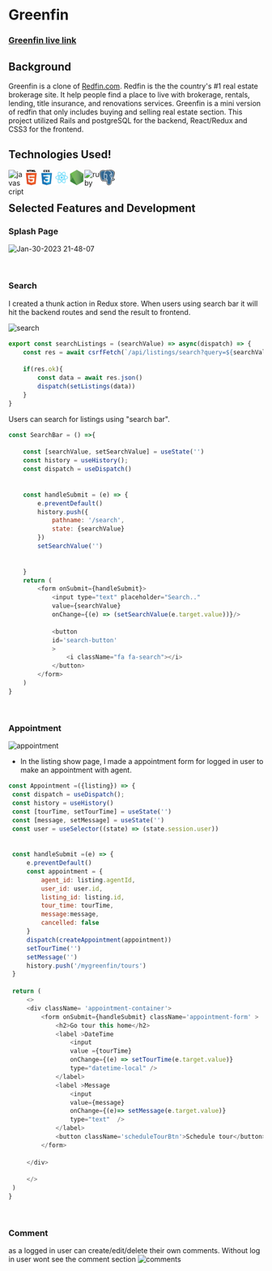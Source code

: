 # Greenfin
### [Greenfin live link](https://greenfin.onrender.com/)

## Background

Greenfin is a clone of [Redfin.com](https://www.redfin.com/). Redfin is the the country's #1 real estate brokerage site. It help people find a place to live with brokerage, rentals, lending, title insurance, and renovations services. Greenfin is a mini version of redfin that only includes buying and selling real estate section.
This project utilized Rails and postgreSQL for the backend, React/Redux and CSS3 for the frontend.

##  Technologies Used!
  <img align="left" alt="javascript" width="30px" src="https://raw.githubusercontent.com/jmnote/z-icons/master/svg/javascript.svg">
<img align="left" alt="html5" width="30px" src="https://raw.githubusercontent.com/github/explore/80688e429a7d4ef2fca1e82350fe8e3517d3494d/topics/html/html.png">
<img align="left" alt="css3" width="30px" src="https://raw.githubusercontent.com/github/explore/80688e429a7d4ef2fca1e82350fe8e3517d3494d/topics/css/css.png">
<img align="left" alt="react" width="30px" src="https://raw.githubusercontent.com/github/explore/80688e429a7d4ef2fca1e82350fe8e3517d3494d/topics/react/react.png">
<img align="left" alt="node.js" width="30px" src="https://raw.githubusercontent.com/github/explore/80688e429a7d4ef2fca1e82350fe8e3517d3494d/topics/nodejs/nodejs.png">
<img align="left" alt="ruby" width="30px" src="https://raw.githubusercontent.com/jmnote/z-icons/master/svg/ruby.svg">
<img align="left" alt="postgresql" width="30px" src="https://raw.githubusercontent.com/github/explore/80688e429a7d4ef2fca1e82350fe8e3517d3494d/topics/postgresql/postgresql.png">
<br>
<br>

## Selected Features and Development
### Splash Page

![Jan-30-2023 21-48-07](https://user-images.githubusercontent.com/104051053/215676668-76d711fc-45d8-46e0-84c8-1e8226ed2212.gif)

<br />

### Search

I created a thunk action in Redux store. When users using search bar it will hit the backend routes and send the result to frontend.

![search](https://user-images.githubusercontent.com/104051053/217348015-01de7893-86e2-4146-a00a-4d3799dc177e.gif)

```js
export const searchListings = (searchValue) => async(dispatch) => {
    const res = await csrfFetch(`/api/listings/search?query=${searchValue}`)

    if(res.ok){
        const data = await res.json()
        dispatch(setListings(data))
    }
}

```
Users can search for listings using "search bar". 


```js
const SearchBar = () =>{

    const [searchValue, setSearchValue] = useState('')
    const history = useHistory();
    const dispatch = useDispatch()


    const handleSubmit = (e) => {
        e.preventDefault()
        history.push({
            pathname: '/search',
            state: {searchValue}
        })
        setSearchValue('')
        
        
    }
    return (
        <form onSubmit={handleSubmit}>
            <input type="text" placeholder="Search.." 
            value={searchValue} 
            onChange={(e) => (setSearchValue(e.target.value))}/>

            <button 
            id='search-button'
            >
                <i className="fa fa-search"></i>
            </button>
        </form>
    )
}
```
<br />

### Appointment
![appointment](https://user-images.githubusercontent.com/104051053/215684753-8ad47988-7501-4094-8943-e1e93049dab5.gif)

   + In the listing show page, I made a appointment form for logged in user to make an appointment with agent.
   
   ```js
   const Appointment =({listing}) => {
    const dispatch = useDispatch();
    const history = useHistory()
    const [tourTime, setTourTime] = useState('')
    const [message, setMessage] = useState('')
    const user = useSelector((state) => (state.session.user))


    const handleSubmit =(e) => {
        e.preventDefault()
        const appointment = {
            agent_id: listing.agentId,
            user_id: user.id,
            listing_id: listing.id,
            tour_time: tourTime,
            message:message,
            cancelled: false
        }
        dispatch(createAppointment(appointment))
        setTourTime('')
        setMessage('')
        history.push('/mygreenfin/tours')
    }

    return (
        <>
        <div className= 'appointment-container'> 
            <form onSubmit={handleSubmit} className='appointment-form' >
                <h2>Go tour this home</h2>
                <label >DateTime
                    <input 
                    value ={tourTime} 
                    onChange={(e) => setTourTime(e.target.value)}
                    type="datetime-local" />
                </label>
                <label >Message
                    <input 
                    value={message} 
                    onChange={(e)=> setMessage(e.target.value)}
                    type="text"  />
                </label>
                <button className='scheduleTourBtn'>Schedule tour</button>
            </form>
        
        </div>

        </>
    )
}

```

<br>


### Comment 

as a logged in user can create/edit/delete their own comments. Without log in user wont see the comment section
![comments](https://user-images.githubusercontent.com/104051053/215685636-85f41280-ee6f-4bf2-9f79-288003310642.gif)


